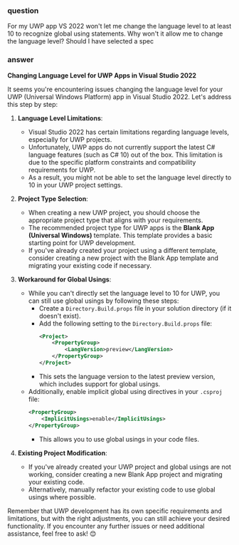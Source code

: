 ### question
For my UWP app VS 2022 won't let me change the language level to at least 10 to recognize global using statements.  Why won't it allow me to change the language level?  Should I have selected a spec

### answer
**Changing Language Level for UWP Apps in Visual Studio 2022**

It seems you're encountering issues changing the language level for your UWP (Universal Windows Platform) app in Visual Studio 2022. Let's address this step by step:

1. **Language Level Limitations**:
   - Visual Studio 2022 has certain limitations regarding language levels, especially for UWP projects.
   - Unfortunately, UWP apps do not currently support the latest C# language features (such as C# 10) out of the box. This limitation is due to the specific platform constraints and compatibility requirements for UWP.
   - As a result, you might not be able to set the language level directly to 10 in your UWP project settings.

2. **Project Type Selection**:
   - When creating a new UWP project, you should choose the appropriate project type that aligns with your requirements.
   - The recommended project type for UWP apps is the **Blank App (Universal Windows)** template. This template provides a basic starting point for UWP development.
   - If you've already created your project using a different template, consider creating a new project with the Blank App template and migrating your existing code if necessary.

3. **Workaround for Global Usings**:
   - While you can't directly set the language level to 10 for UWP, you can still use global usings by following these steps:
     - Create a `Directory.Build.props` file in your solution directory (if it doesn't exist).
     - Add the following setting to the `Directory.Build.props` file:
       ```xml
       <Project>
           <PropertyGroup>
               <LangVersion>preview</LangVersion>
           </PropertyGroup>
       </Project>
       ```
     - This sets the language version to the latest preview version, which includes support for global usings.
   - Additionally, enable implicit global using directives in your `.csproj` file:
     ```xml
     <PropertyGroup>
         <ImplicitUsings>enable</ImplicitUsings>
     </PropertyGroup>
     ```
     - This allows you to use global usings in your code files.

4. **Existing Project Modification**:
   - If you've already created your UWP project and global usings are not working, consider creating a new Blank App project and migrating your existing code.
   - Alternatively, manually refactor your existing code to use global usings where possible.

Remember that UWP development has its own specific requirements and limitations, but with the right adjustments, you can still achieve your desired functionality. If you encounter any further issues or need additional assistance, feel free to ask! 😊